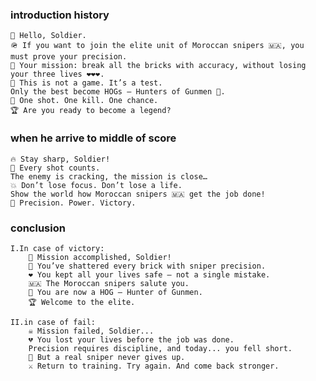 ### introduction history

    👋 Hello, Soldier.
    🪖 If you want to join the elite unit of Moroccan snipers 🇲🇦, you must prove your precision.
    🎯 Your mission: break all the bricks with accuracy, without losing your three lives ❤️❤️❤️.
    🚫 This is not a game. It’s a test.
    Only the best become HOGs – Hunters of Gunmen 🐗.
    🔫 One shot. One kill. One chance.
    🏆 Are you ready to become a legend?

### when he arrive to middle of score

    🔥 Stay sharp, Soldier!
    🎯 Every shot counts.
    The enemy is cracking, the mission is close…
    💥 Don’t lose focus. Don’t lose a life.
    Show the world how Moroccan snipers 🇲🇦 get the job done!
    🏅 Precision. Power. Victory.

### conclusion

    I.In case of victory:
        🫡 Mission accomplished, Soldier!
        🎯 You’ve shattered every brick with sniper precision.
        ❤️ You kept all your lives safe — not a single mistake.
        🇲🇦 The Moroccan snipers salute you.
        🐗 You are now a HOG – Hunter of Gunmen.
        🏆 Welcome to the elite.

    II.in case of fail:
        ☠️ Mission failed, Soldier...
        💔 You lost your lives before the job was done.
        Precision requires discipline, and today... you fell short.
        🔄 But a real sniper never gives up.
        ⚔️ Return to training. Try again. And come back stronger.
